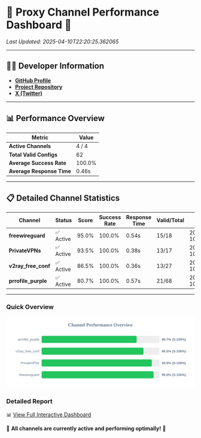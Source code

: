 # 🌟 Proxy Channel Performance Dashboard 🌟

_Last Updated: 2025-04-10T22:20:25.362065_

---

## 👩‍💻 Developer Information

- **[GitHub Profile](https://github.com/4n0nymou3)**  
- **[Project Repository](https://github.com/4n0nymou3/multi-proxy-config-fetcher)**  
- **[X (Twitter)](https://x.com/4n0nymou3)**  

---

## 📊 Performance Overview

| Metric                | Value       |
|-----------------------|-------------|
| **Active Channels**   | 4 / 4       |
| **Total Valid Configs** | 62          |
| **Average Success Rate** | 100.0%      |
| **Average Response Time** | 0.46s       |

---

## 📋 Detailed Channel Statistics

| Channel          | Status     | Score  | Success Rate | Response Time | Valid/Total | Last Success               |
|------------------|------------|--------|--------------|---------------|-------------|----------------------------|
| **freewireguard**  | ✅ Active  | 95.0%  | 100.0% | 0.54s         | 15/18       | 2025-04-10T22:20:25.360355 |
| **PrivateVPNs**  | ✅ Active  | 93.5%  | 100.0% | 0.38s         | 13/17       | 2025-04-10T22:20:24.794225 |
| **v2ray_free_conf**  | ✅ Active  | 86.5%  | 100.0% | 0.36s         | 13/27       | 2025-04-10T22:20:24.378020 |
| **prrofile_purple**  | ✅ Active  | 80.7%  | 100.0% | 0.57s         | 21/68       | 2025-04-10T22:20:23.955395 |

---

### Quick Overview
<div align="center">
  <a href="https://raw.githubusercontent.com/nullluser/NullRepo/refs/heads/main/assets/channel_stats_chart.svg">
    <img src="https://raw.githubusercontent.com/nullluser/NullRepo/refs/heads/main/assets/channel_stats_chart.svg" alt="Source Performance Statistics" width="800">
  </a>
</div>

### Detailed Report
📊 [View Full Interactive Dashboard](https://htmlpreview.github.io/?https://github.com/nullluser/NullRepo/blob/main/assets/performance_report.html)

🎉 **All channels are currently active and performing optimally!** 🎉
